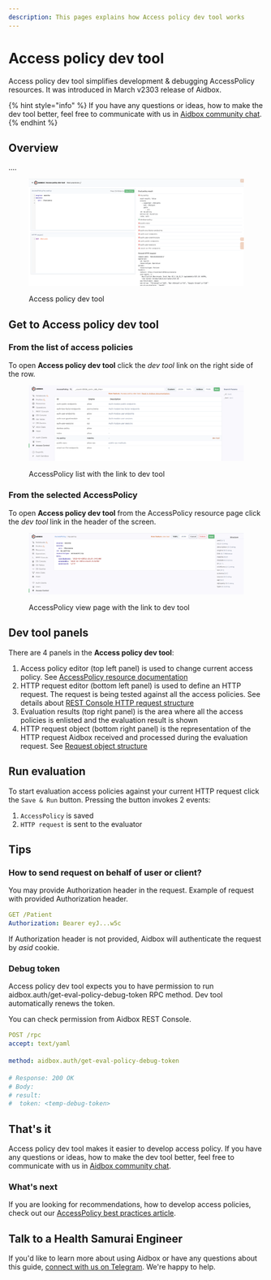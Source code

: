 ```yaml
---
description: This pages explains how Access policy dev tool works
---
```


# Access policy dev tool

Access policy dev tool simplifies development & debugging AccessPolicy resources. It was introduced in March v2303 release of Aidbox.

{% hint style="info" %}
If you have any questions or ideas, how to make the dev tool better, feel free to communicate with us in [Aidbox community chat](https://t.me/aidbox).
{% endhint %}

## Overview

....

<figure><img src="../../.gitbook/assets/Screenshot 2023-03-23 at 11.40.41.png" alt=""><figcaption><p>Access policy dev tool</p></figcaption></figure>

## Get to Access policy dev tool

### From the list of access policies

To open **Access policy dev tool** click the _dev tool_ link on the right side of the row.

<figure><img src="../../.gitbook/assets/Screenshot 2023-03-23 at 11.40.10.png" alt=""><figcaption><p>AccessPolicy list with the link to dev tool</p></figcaption></figure>

### From the selected AccessPolicy

To open **Access policy dev tool** from the AccessPolicy resource page click the _dev tool_ link in the header of the screen.

<figure><img src="../../.gitbook/assets/Screenshot 2023-03-23 at 11.48.13.png" alt=""><figcaption><p>AccessPolicy view page with the link to dev tool</p></figcaption></figure>

## Dev tool panels

There are 4 panels in the **Access policy dev tool**:

1. Access policy editor (top left panel) is used to change current access policy. See [AccessPolicy resource documentation](access-control.md)
2. HTTP request editor (bottom left panel) is used to define an HTTP request. The request is being tested against all the access policies. See details about [REST Console HTTP request structure](../../overview/aidbox-ui/rest-console-1.md#rest-console)
3. Evaluation results (top right panel) is the area where all the access policies is enlisted and the evaluation result is shown
4. HTTP request object (bottom right panel) is the representation of the HTTP request Aidbox received and processed during the evaluation request. See [Request object structure](access-control.md#request-object-structure)

## Run evaluation

To start evaluation access policies against your current HTTP request click the `Save & Run` button. Pressing the button invokes 2 events:

1. `AccessPolicy` is saved
2. `HTTP request` is sent to the evaluator

## Tips

### How to send request on behalf of user or client?

You may provide Authorization header in the request. Example of request with provided Authorization header.

```yaml
GET /Patient
Authorization: Bearer eyJ...w5c
```

If Authorization header is not provided, Aidbox will authenticate the request by _asid_ cookie.

### Debug token

Access policy dev tool expects you to have permission to run aidbox.auth/get-eval-policy-debug-token RPC method. Dev tool automatically renews the token.&#x20;

You can check permission from Aidbox REST Console.

```yaml
POST /rpc
accept: text/yaml

method: aidbox.auth/get-eval-policy-debug-token

# Response: 200 OK
# Body:
# result:
#  token: <temp-debug-token>
```

## That's it

Access policy dev tool makes it easier to develop access policy. If you have any questions or ideas, how to make the dev tool better, feel free to communicate with us in [Aidbox community chat](https://t.me/aidbox).

### What's next

If you are looking for recommendations, how to develop access policies, check out our [AccessPolicy best practices article](accesspolicy-best-practices.md).

## Talk to a Health Samurai Engineer

If you'd like to learn more about using Aidbox or have any questions about this guide, [connect with us on Telegram](https://t.me/aidbox). We're happy to help.
